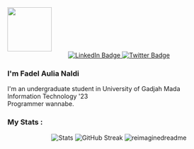 <div id="header" align="left">
  <img src="https://media.giphy.com/media/M9gbBd9nbDrOTu1Mqx/giphy.gif" width="100"/>
</div>

<div id="badges" align="center">
  <a href="https://www.linkedin.com/in/fadel-aulia-naldi-1b4908288/">
    <img src="https://img.shields.io/badge/LinkedIn-blue?style=for-the-badge&logo=linkedin&logoColor=white" alt="LinkedIn Badge"/>
  </a>
  <a href="https://www.instagram.com/fadel_aulia">
    <img src="https://img.shields.io/badge/Instagram-purple?style=for-the-badge&logo=instagram&logoColor=white" alt="Twitter Badge"/>
  </a><br>
  <img src="https://komarev.com/ghpvc/?username=FAN2257&style=flat-square&color=blue" alt=""/>
</div>

### I'm Fadel Aulia Naldi

I'm an undergraduate student in University of Gadjah Mada <br>
Information Technology '23 <br>
Programmer wannabe.

### My Stats :

<div align="center">
  <img src="https://github-readme-stats.vercel.app/api/top-langs/?username=FAN2257&layout=compact&theme=vision-friendly-dark" alt="Stats" />
  <img src="http://github-readme-streak-stats.herokuapp.com?user=FAN2257&theme=dark&background=000000" alt="GitHub Streak" />
  <img src="https://myreadme.vercel.app/api/embed/FAN2257?panels=userstatistics,toprepositories,toplanguages,commitgraph" alt="reimaginedreadme" />
</div>


<!--
**FAN2257/FAN2257** is a ✨ _special_ ✨ repository because its `README.md` (this file) appears on your GitHub profile.

Here are some ideas to get you started:

- 🔭 I’m currently working on ...
- 🌱 I’m currently learning ...
- 👯 I’m looking to collaborate on ...
- 🤔 I’m looking for help with ...
- 💬 Ask me about ...
- 📫 How to reach me: ...
- 😄 Pronouns: ...
- ⚡ Fun fact: ...
-->
